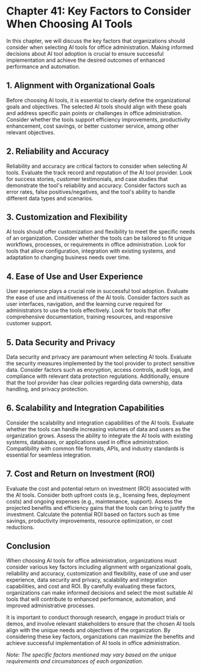 Chapter 41: Key Factors to Consider When Choosing AI Tools
==========================================================

In this chapter, we will discuss the key factors that organizations should consider when selecting AI tools for office administration. Making informed decisions about AI tool adoption is crucial to ensure successful implementation and achieve the desired outcomes of enhanced performance and automation.

**1. Alignment with Organizational Goals**
------------------------------------------

Before choosing AI tools, it is essential to clearly define the organizational goals and objectives. The selected AI tools should align with these goals and address specific pain points or challenges in office administration. Consider whether the tools support efficiency improvements, productivity enhancement, cost savings, or better customer service, among other relevant objectives.

**2. Reliability and Accuracy**
-------------------------------

Reliability and accuracy are critical factors to consider when selecting AI tools. Evaluate the track record and reputation of the AI tool provider. Look for success stories, customer testimonials, and case studies that demonstrate the tool's reliability and accuracy. Consider factors such as error rates, false positives/negatives, and the tool's ability to handle different data types and scenarios.

**3. Customization and Flexibility**
------------------------------------

AI tools should offer customization and flexibility to meet the specific needs of an organization. Consider whether the tools can be tailored to fit unique workflows, processes, or requirements in office administration. Look for tools that allow configuration, integration with existing systems, and adaptation to changing business needs over time.

**4. Ease of Use and User Experience**
--------------------------------------

User experience plays a crucial role in successful tool adoption. Evaluate the ease of use and intuitiveness of the AI tools. Consider factors such as user interfaces, navigation, and the learning curve required for administrators to use the tools effectively. Look for tools that offer comprehensive documentation, training resources, and responsive customer support.

**5. Data Security and Privacy**
--------------------------------

Data security and privacy are paramount when selecting AI tools. Evaluate the security measures implemented by the tool provider to protect sensitive data. Consider factors such as encryption, access controls, audit logs, and compliance with relevant data protection regulations. Additionally, ensure that the tool provider has clear policies regarding data ownership, data handling, and privacy protection.

**6. Scalability and Integration Capabilities**
-----------------------------------------------

Consider the scalability and integration capabilities of the AI tools. Evaluate whether the tools can handle increasing volumes of data and users as the organization grows. Assess the ability to integrate the AI tools with existing systems, databases, or applications used in office administration. Compatibility with common file formats, APIs, and industry standards is essential for seamless integration.

**7. Cost and Return on Investment (ROI)**
------------------------------------------

Evaluate the cost and potential return on investment (ROI) associated with the AI tools. Consider both upfront costs (e.g., licensing fees, deployment costs) and ongoing expenses (e.g., maintenance, support). Assess the projected benefits and efficiency gains that the tools can bring to justify the investment. Calculate the potential ROI based on factors such as time savings, productivity improvements, resource optimization, or cost reductions.

**Conclusion**
--------------

When choosing AI tools for office administration, organizations must consider various key factors including alignment with organizational goals, reliability and accuracy, customization and flexibility, ease of use and user experience, data security and privacy, scalability and integration capabilities, and cost and ROI. By carefully evaluating these factors, organizations can make informed decisions and select the most suitable AI tools that will contribute to enhanced performance, automation, and improved administrative processes.

It is important to conduct thorough research, engage in product trials or demos, and involve relevant stakeholders to ensure that the chosen AI tools align with the unique needs and objectives of the organization. By considering these key factors, organizations can maximize the benefits and achieve successful implementation of AI tools in office administration.

*Note: The specific factors mentioned may vary based on the unique requirements and circumstances of each organization.*
